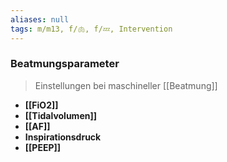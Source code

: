 ```yaml
---
aliases: null
tags: m/m13, f/🫁, f/💤, Intervention
---
```

### Beatmungsparameter
> Einstellungen bei maschineller [[Beatmung]]
- **[[FiO2]]**
- **[[Tidalvolumen]]**
- **[[AF]]**
- **Inspirationsdruck**
- **[[PEEP]]**